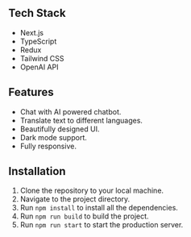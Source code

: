 ## Tech Stack

- Next.js
- TypeScript
- Redux
- Tailwind CSS
- OpenAI API

## Features

- Chat with AI powered chatbot.
- Translate text to different languages.
- Beautifully designed UI.
- Dark mode support.
- Fully responsive.

## Installation

1. Clone the repository to your local machine.
2. Navigate to the project directory.
3. Run `npm install` to install all the dependencies.
4. Run `npm run build` to build the project.
5. Run `npm run start` to start the production server.

